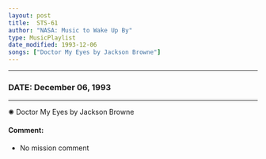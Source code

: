 ```yaml
---
layout: post
title:  STS-61
author: "NASA: Music to Wake Up By"
type: MusicPlaylist
date_modified: 1993-12-06
songs: ["Doctor My Eyes by Jackson Browne"]
---
```


----
### DATE: December 06, 1993
----
✺ Doctor My Eyes by Jackson Browne

#### Comment:
* No mission comment



<br/>
<center>
	<a target="_blank"
	   href="https://twitter.com/intent/tweet?hashtags=Space,NASA,Playlist,NASAWakeupCalls,SpaceProgram&text={{ page.author}}, '{{ page.songs.first }}' {{ page.title }}, {{ page.date | date: '%B %d, %Y' }}. {{ site.url }}{{ page.url }} @nasawakeupcalls">
	   <i class="fab fa-twitter" alt="Tweet this page" style="font-size: 1.3em;"></i>
	</a>
	&nbsp; 	<i class="fas fa-user-astronaut" style="font-size: 1.5em;"></i> &nbsp;
    <a type="amzn" search="'Doctor My Eyes by Jackson Browne'" category="popular music">
        <i class="fab fa-amazon" style="font-size: 1.3em;"></i>
    </a>
</center>
